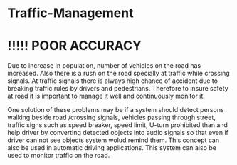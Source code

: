 # Traffic-Management         


# !!!!! POOR ACCURACY

Due to increase in population, number of vehicles on the road has increased. Also there is a rush on the road specially at traffic while crossing signals.
At traffic signals there is always high chance of accident due to breaking traffic rules by drivers and pedestrians. Therefore to insure safety at road it is
important to manage it well and continuously monitor it.

One solution of these problems may be if a system should detect persons walking beside road /crossing signals, vehicles passing through street, traffic signs 
such as speed breaker, speed limit, U-turn prohibited than and help driver by converting detected objects into audio signals so that even if driver can not 
see objects system wolud remind them. This concept can also be used in automatic driving applications. This system can also be used to monitor traffic on the road.
